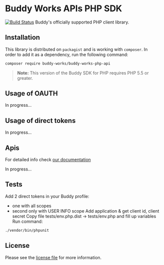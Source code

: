 # Buddy Works APIs PHP SDK
[![Build Status](https://travis-ci.org/buddy-works/buddy-works-php-api.svg?branch=master)](https://travis-ci.org/buddy-works/buddy-works-php-api)
Buddy's officially supported PHP client library.

## Installation

This library is distributed on `packagist` and is working with `composer`. In order to add it as a dependency, run the following command:

``` sh
composer require buddy-works/buddy-works-php-api
```

> **Note:** This version of the Buddy SDK for PHP requires PHP 5.5 or greater.
 
## Usage of OAUTH

In progress...

## Usage of direct tokens

In progress...

## Apis

For detailed info check [our documentation](https://buddy.works/api/reference/getting-started/overview)
 
In progress...

## Tests

Add 2 direct tokens in your Buddy profile:
 - one with all scopes
 - second only with USER INFO scope
Add application & get client id, client secret
Copy file tests/env.php.dist -> tests/env.php and fill up variables
Run command:
``` sh
./vendor/bin/phpunit
```

## License

Please see the [license file](https://github.com/buddy-works/buddy-works-php-api/blob/master/LICENSE) for more information.